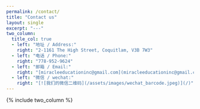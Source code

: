 ```yaml
---
permalink: /contact/
title: "Contact us"
layout: single
excerpt: "---"
two_column:
  title_col: true
  - left: "地址 / Address:"
    right: "2-1161 The High Street, Coquitlam, V3B 7W3"
  - left: "电话 / Phone:"
    right: "778-952-9624"
  - left: "邮箱 / Email:"
    right: "[miracleeducationinc@gmail.com](miracleeducationinc@gmail.com)"
  - left: "微信 / wechat:"
    right: "[![我们的微信二维码](/assets/images/wechat_barcode.jpeg)](/)"
---
```


{% include two_column %}
